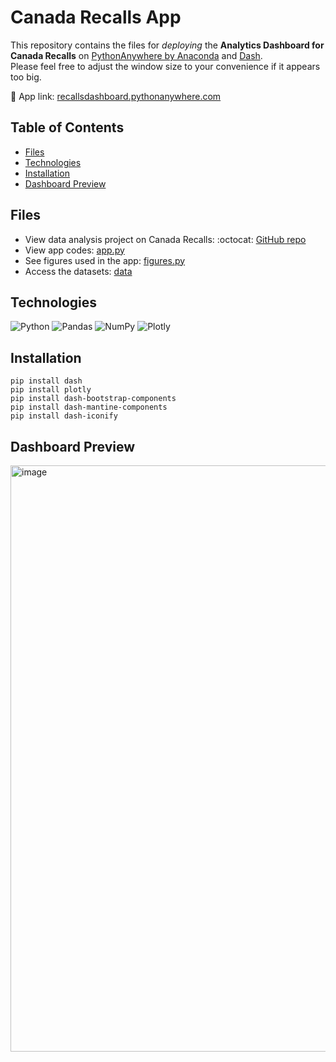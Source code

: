# Canada Recalls App

This repository contains the files for *deploying* the **Analytics Dashboard for Canada Recalls** on [PythonAnywhere by Anaconda](https://www.pythonanywhere.com/) and [Dash](https://plotly.com/dash/).</br> 
Please feel free to adjust the window size to your convenience if it appears too big.

📍 App link: [recallsdashboard.pythonanywhere.com](https://recallsdashboard.pythonanywhere.com/)


## Table of Contents

* [Files](#files)
* [Technologies](#technologies)
* [Installation](#installation)
* [Dashboard Preview](#dashboard-preview)


## Files
- View data analysis project on Canada Recalls: :octocat: [GitHub repo](https://github.com/chanronnie/Capstone-Project)
- View app codes: [app.py](app.py)
- See figures used in the app: [figures.py](figures.py)
- Access the datasets: [data](/data)

## Technologies
![Python](https://img.shields.io/badge/python-3670A0?style=for-the-badge&logo=python&logoColor=ffdd54) ![Pandas](https://img.shields.io/badge/pandas-%23150458.svg?style=for-the-badge&logo=pandas&logoColor=white) ![NumPy](https://img.shields.io/badge/numpy-%23013243.svg?style=for-the-badge&logo=numpy&logoColor=white) ![Plotly](https://img.shields.io/badge/Plotly-%233F4F75.svg?style=for-the-badge&logo=plotly&logoColor=white)

  
## Installation
```
pip install dash
pip install plotly
pip install dash-bootstrap-components
pip install dash-mantine-components
pip install dash-iconify
```




## Dashboard Preview
<img width="938" alt="image" src="https://user-images.githubusercontent.com/121308347/232262991-83281190-b309-46f0-ae7f-7585544c740c.png">
